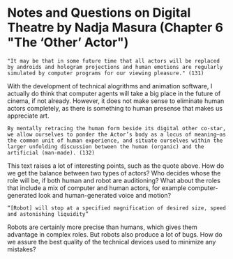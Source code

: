 # Notes and Questions on Digital Theatre by Nadja Masura (Chapter 6 "The ‘Other’ Actor")

````"It may be that in some future time that all actors will be replaced by androids and hologram projections and human emotions are regularly simulated by computer programs for our viewing pleasure." (131)````

With the development of technical alogrithms and animation software, I actually do think that computer agents will take a big place in the future of cinema, if not already. However, it does not make sense to eliminate human actors completely, as there is something to human presense that makes us appreciate art.

````By mentally retracing the human form beside its digital other co-star, we allow ourselves to ponder the Actor’s body as a locus of meaning—as the common unit of human experience, and situate ourselves within the larger unfolding discussion between the human (organic) and the artificial (man-made). (132)````

This text raises a lot of interesting points, such as the quote above. How do we get the balance between two types of actors? Who decides whose the role will be, if both human and robot are auditioning? What about the roles that include a mix of computer and human actors, for example computer-generated look and human-generated voice and motion?

````“[Robot] will stop at a specified magnification of desired size, speed and astonishing liquidity”````

Robots are certainly more precise than humans, which gives them advantage in complex roles. But robots also produce a lot of bugs. How do we assure the best quality of the technical devices used to minimize any mistakes?
